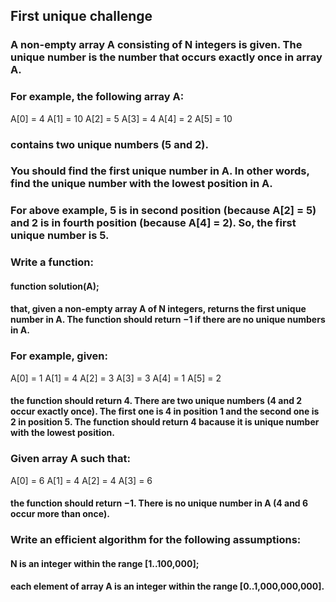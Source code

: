 ## First unique challenge
### A non-empty array A consisting of N integers is given. The unique number is the number that occurs exactly once in array A.

### For example, the following array A:

  A[0] = 4
  A[1] = 10
  A[2] = 5
  A[3] = 4
  A[4] = 2
  A[5] = 10
### contains two unique numbers (5 and 2).

### You should find the first unique number in A. In other words, find the unique number with the lowest position in A.

### For above example, 5 is in second position (because A[2] = 5) and 2 is in fourth position (because A[4] = 2). So, the first unique number is 5.

### Write a function:

#### function solution(A);

#### that, given a non-empty array A of N integers, returns the first unique number in A. The function should return −1 if there are no unique numbers in A.

### For example, given:

  A[0] = 1
  A[1] = 4
  A[2] = 3
  A[3] = 3
  A[4] = 1
  A[5] = 2
#### the function should return 4. There are two unique numbers (4 and 2 occur exactly once). The first one is 4 in position 1 and the second one is 2 in position 5. The function should return 4 bacause it is unique number with the lowest position.

### Given array A such that:

  A[0] = 6
  A[1] = 4
  A[2] = 4
  A[3] = 6
#### the function should return −1. There is no unique number in A (4 and 6 occur more than once).

### Write an efficient algorithm for the following assumptions:

#### N is an integer within the range [1..100,000];
#### each element of array A is an integer within the range [0..1,000,000,000].